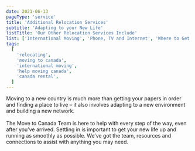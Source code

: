 ```yaml
---
date: 2021-06-13
pageType: 'service'
title: 'Additional Relocation Services'
subtitle: 'Adapting to your New Life'
listTitle: 'Our Other Relocation Services Include'
list: ['International Moving', 'Phone, TV and Internet', 'Where to Get a Car', 'Furniture Rental', 'Limousine Driver Services', 'Setting Up Utilities', 'Insurance Providers', 'Landscaping' ]
tags:
  [
    'relocating',
    'moving to canada',
    'international moving',
    'help moving canada',
    'canada rental',
  ]
---
```


Moving to a new country is much more than getting your papers in order and finding a place to live – it also involves adapting to a new environment and building a new network.
<br/>
<br/>
The Move to Canada Team is here to help with every step of the way, even after you’ve arrived. Settling in is important to get your new life up and running as smoothly as possible. We’ve got the team, resources and connections to assist with anything you may need.

